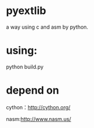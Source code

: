 # pyextlib
a way using c and asm by python.
# using:
python build.py
# depend on
cython：http://cython.org/

nasm:http://www.nasm.us/

